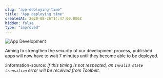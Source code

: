 ```yaml
---
slug: "app-deploying-time"
title: "App deploying time"
createdAt: 2020-08-26T14:47:00.000Z
hidden: false
type: "improved"
---
```


![App Development](https://img.shields.io/badge/-App%20Development-blue)

Aiming to strengthen the security of our development process, published apps will now have to wait 7 minutes until they become able to be deployed.

:information-source: *If this timing is not respected, an `Invalid state transition` error will be received from Toolbelt.*
